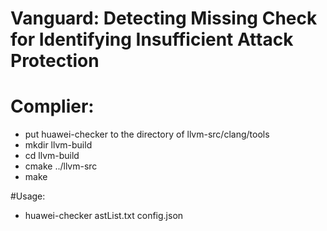 # Vanguard: Detecting Missing Check for Identifying Insufficient Attack Protection


# Complier:
+ put huawei-checker to the directory of llvm-src/clang/tools
+ mkdir llvm-build
+ cd llvm-build
+ cmake ../llvm-src
+ make


#Usage:
+ huawei-checker astList.txt config.json

